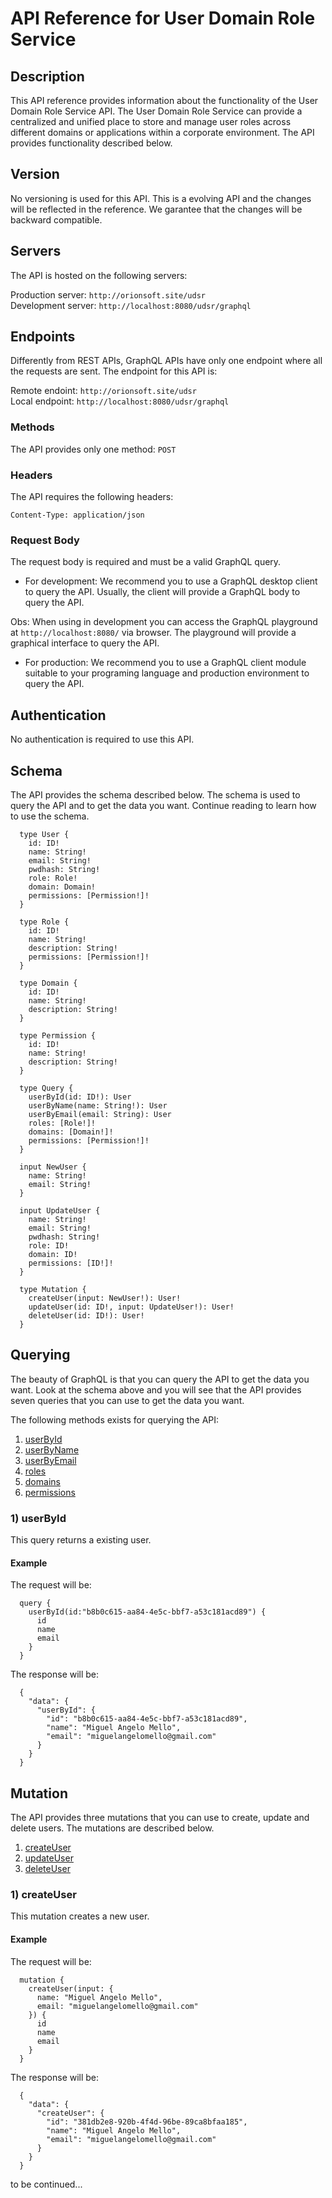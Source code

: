 # API Reference for User Domain Role Service

## Description
This API reference provides information about the functionality of the 
User Domain Role Service API. The User Domain Role Service can provide a centralized and unified place to store and manage user roles across different domains or applications within a corporate environment. The API provides functionality described below.

## Version
No versioning is used for this API. This is a evolving API and the changes will 
be reflected in the reference. We garantee that the changes will be backward 
compatible. 

## Servers
The API is hosted on the following servers:

Production server: `http://orionsoft.site/udsr`<br>
Development server: `http://localhost:8080/udsr/graphql`

## Endpoints
Differently from REST APIs, GraphQL APIs have only one endpoint where all the 
requests are sent. The endpoint for this API is:

Remote endoint: `http://orionsoft.site/udsr`<br>
Local endpoint: `http://localhost:8080/udsr/graphql`

### Methods
The API provides only one method: `POST`

### Headers
The API requires the following headers:

`Content-Type: application/json`

### Request Body
 The request body is required and must be a valid GraphQL query. 

 - For development:
 We recommend you to use a GraphQL desktop client to query the API. 
 Usually, the client will provide a GraphQL body to query the API.

 Obs: When using in development you can access the GraphQL playground at 
  `http://localhost:8080/` via browser. The playground will provide a graphical 
  interface to query the API.

 - For production:
 We recommend you to use a GraphQL client module suitable to your 
 programing language and production environment to query the API.

## Authentication
No authentication is required to use this API.

## Schema
The API provides the schema described below. The schema is used to query the API 
and to get the data you want. Continue reading to learn how to use the schema.

```
  type User {
    id: ID!
    name: String!
    email: String!
    pwdhash: String!
    role: Role!
    domain: Domain!
    permissions: [Permission!]!
  }

  type Role {
    id: ID!
    name: String!
    description: String!
    permissions: [Permission!]!
  }

  type Domain {
    id: ID!
    name: String!
    description: String!
  }

  type Permission {
    id: ID!
    name: String!
    description: String!
  }

  type Query {
    userById(id: ID!): User
    userByName(name: String!): User
    userByEmail(email: String): User
    roles: [Role!]!
    domains: [Domain!]!
    permissions: [Permission!]!
  }

  input NewUser {
    name: String!
    email: String!
  }

  input UpdateUser {
    name: String!
    email: String!
    pwdhash: String!
    role: ID!
    domain: ID!
    permissions: [ID!]!
  }

  type Mutation {
    createUser(input: NewUser!): User!
    updateUser(id: ID!, input: UpdateUser!): User!
    deleteUser(id: ID!): User!
  }
```

## Querying
The beauty of GraphQL is that you can query the API to get the data you want. 
Look at the schema above and you will see that the API provides seven queries 
that you can use to get the data you want.

The following methods exists for querying the API:

1) [userById](#1-userById)
2) [userByName](#2-userByName)
3) [userByEmail](#3-userByEmail)
4) [roles](#4-roles)
5) [domains](#5-domains)
6) [permissions](#6-permissions)

### 1) userById
This query returns a existing user.

#### Example

The request will be:

```
  query {
    userById(id:"b8b0c615-aa84-4e5c-bbf7-a53c181acd89") {
      id
      name
      email
    }
  }
```
The response will be:

```
  {
    "data": {
      "userById": {
        "id": "b8b0c615-aa84-4e5c-bbf7-a53c181acd89",
        "name": "Miguel Angelo Mello",
        "email": "miguelangelomello@gmail.com"
      }
    }
  }
```

## Mutation
The API provides three mutations that you can use to create, update and delete 
users. The mutations are described below.

1) [createUser](#1-createUser)
2) [updateUser](#2-updateUser)
3) [deleteUser](#3-deleteUser)

### 1) createUser
This mutation creates a new user.

#### Example

The request will be:

```
  mutation {
    createUser(input: {
      name: "Miguel Angelo Mello",
      email: "miguelangelomello@gmail.com"
    }) {
      id
      name
      email
    }
  }
```
The response will be:

```
  {
    "data": {
      "createUser": {
        "id": "381db2e8-920b-4f4d-96be-89ca8bfaa185",
        "name": "Miguel Angelo Mello",
        "email": "miguelangelomello@gmail.com"
      }
    }
  }
```

to be continued...


